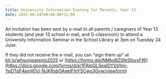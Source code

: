 ```yaml
---
title: University Information Evening for Parents, Year 13
date: 2025-06-24T08:08:00+12:00
---
```

An invitation has been sent by e-mail to all parents / caregivers of Year 13 students (and year 13 school e-mail, and G-classroom) to attend a University Information Seminar in the School Library at 7pm on Tuesday 24 June.  

If they did not receive the e-mail, you can "sign them up" at
[bit.ly/whsuniparents2025](https://docs.google.com/forms/d/e/1FAIpQLSeaIDYVb1mi-YpDTpF4amIlOU-NJKRsbOAgeIFInYSCwo3Gyw/viewform) or [https://forms.gle/NMkqBZSfeSfoyxFf6](https://docs.google.com/forms/d/e/1FAIpQLSeaIDYVb1mi-YpDTpF4amIlOU-NJKRsbOAgeIFInYSCwo3Gyw/viewform)
